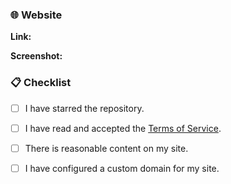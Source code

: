 <!--

⚠️ Please spend time reviewing your application before submitting. | 请在提交申请之前仔细检查。

-->



### 🌐 Website
<!--

🔗 Please provide the link and a screenshot of your site so that we can add the CNAME record for you. | 请提供您站点的链接和截图，以便我们为其添加 CNAME。

-->

**Link:** 

**Screenshot:** 



### 📋 Checklist
<!--

✅ You have to tick all the boxes by changing `- [ ]` into `- [x]`. | 请将以下所有的 `- [ ]` 改成 `- [x]`。

-->

- [ ] I have starred the repository.
- [ ] I have read and accepted the [Terms of Service](/Terms-of-Service.md).
- [ ] There is reasonable content on my site.
- [ ] I have configured a custom domain for my site.



<!--

🥳 We'll inform you if there are any issues with your application. If everything is fine, we'll merge your request within 3 days. Thank you for your patience. | 如果您的请求没有任何问题，我们将会在 3 日内通过。若有，我们会告知您修改。感谢您的申请。

-->
